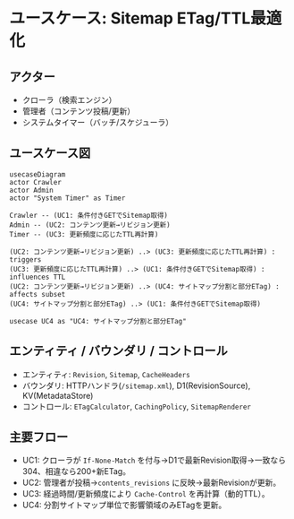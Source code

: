 # ユースケース: Sitemap ETag/TTL最適化

## アクター
- クローラ（検索エンジン）
- 管理者（コンテンツ投稿/更新）
- システムタイマー（バッチ/スケジューラ）

## ユースケース図
```mermaid
usecaseDiagram
actor Crawler
actor Admin
actor "System Timer" as Timer

Crawler -- (UC1: 条件付きGETでSitemap取得)
Admin -- (UC2: コンテンツ更新→リビジョン更新)
Timer -- (UC3: 更新頻度に応じたTTL再計算)

(UC2: コンテンツ更新→リビジョン更新) ..> (UC3: 更新頻度に応じたTTL再計算) : triggers
(UC3: 更新頻度に応じたTTL再計算) ..> (UC1: 条件付きGETでSitemap取得) : influences TTL
(UC2: コンテンツ更新→リビジョン更新) ..> (UC4: サイトマップ分割と部分ETag) : affects subset
(UC4: サイトマップ分割と部分ETag) ..> (UC1: 条件付きGETでSitemap取得)

usecase UC4 as "UC4: サイトマップ分割と部分ETag"
```

## エンティティ / バウンダリ / コントロール
- エンティティ: `Revision`, `Sitemap`, `CacheHeaders`
- バウンダリ: HTTPハンドラ(`/sitemap.xml`), D1(RevisionSource), KV(MetadataStore)
- コントロール: `ETagCalculator`, `CachingPolicy`, `SitemapRenderer`

## 主要フロー
- UC1: クローラが `If-None-Match` を付与→D1で最新Revision取得→一致なら304、相違なら200+新ETag。
- UC2: 管理者が投稿→`contents_revisions` に反映→最新Revisionが更新。
- UC3: 経過時間/更新頻度により `Cache-Control` を再計算（動的TTL）。
- UC4: 分割サイトマップ単位で影響領域のみETagを更新。
